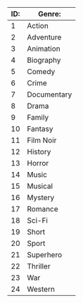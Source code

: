 | ID: | Genre:      |
|-----|-------------|
| 1   | Action      |
| 2   | Adventure   |
| 3   | Animation   |
| 4   | Biography   |
| 5   | Comedy      |
| 6   | Crime       |
| 7   | Documentary |
| 8   | Drama       |
| 9   | Family      |
| 10  | Fantasy     |
| 11  | Film Noir   |
| 12  | History     |
| 13  | Horror      |
| 14  | Music       |
| 15  | Musical     |
| 16  | Mystery     |
| 17  | Romance     |
| 18  | Sci-Fi      |
| 19  | Short       |
| 20  | Sport       |
| 21  | Superhero   |
| 22  | Thriller    |
| 23  | War         |
| 24  | Western     |